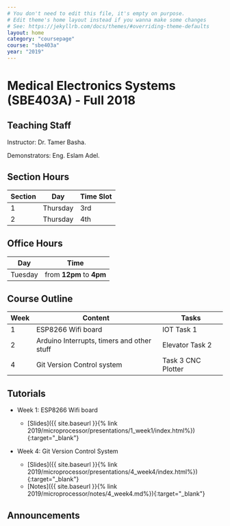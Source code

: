 ```yaml
---
# You don't need to edit this file, it's empty on purpose.
# Edit theme's home layout instead if you wanna make some changes
# See: https://jekyllrb.com/docs/themes/#overriding-theme-defaults
layout: home
category: "coursepage"
course: "sbe403a"
year: "2019"
---
```

# Medical Electronics Systems \(SBE403A\) - Full 2018

## Teaching Staff

Instructor: Dr. Tamer Basha. 

Demonstrators:  Eng. Eslam Adel.  


## Section Hours

| Section | Day | Time Slot |
|---------|-----|-----------|
|   1     | Thursday | 3rd  |
|   2     | Thursday | 4th |

## Office Hours

| Day | Time |
|-----|-----------|
| Tuesday | from **12pm** to **4pm** |


## Course Outline

| Week | Content |  Tasks
|------|-----------------|-----|
|   1  | ESP8266 Wifi board | IOT Task 1|
|   2  | Arduino Interrupts, timers and other stuff| Elevator Task 2  | 
|   4  | Git Version Control system | Task 3 CNC Plotter| 




## Tutorials

* Week 1: ESP8266 Wifi board
    
    * [Slides]({{ site.baseurl }}{% link 2019/microprocessor/presentations/1_week1/index.html%}){:target="_blank"}
 

* Week 4: Git Version Control System
    
    * [Slides]({{ site.baseurl }}{% link 2019/microprocessor/presentations/4_week4/index.html%}){:target="_blank"}
    * [Notes]({{ site.baseurl }}{% link 2019/microprocessor/notes/4_week4.md%}){:target="_blank"}


## Announcements
